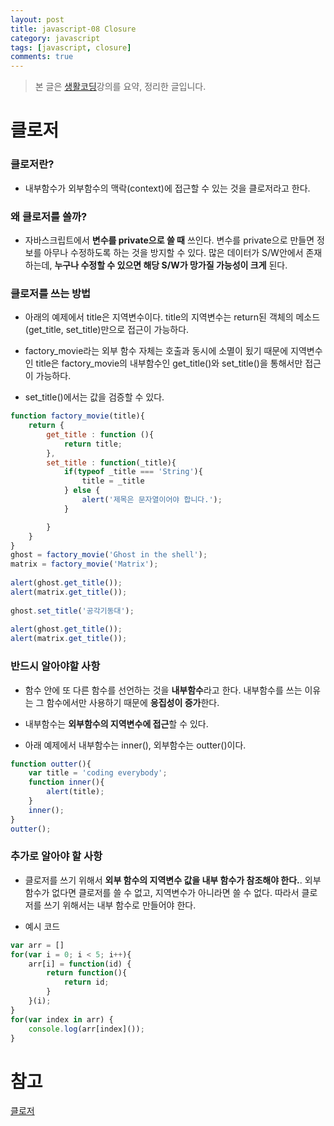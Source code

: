 ```yaml
---
layout: post
title: javascript-08 Closure
category: javascript
tags: [javascript, closure]
comments: true
---
```


> 본 글은 [생활코딩](https://opentutorials.org/course/743/6544)강의를 요약, 정리한 글입니다.  

# 클로저

### 클로저란?

- 내부함수가 외부함수의 맥락(context)에 접근할 수 있는 것을 클로저라고 한다. 

### 왜 클로저를 쓸까?

- 자바스크립트에서 **변수를 private으로 쓸 때** 쓰인다. 변수를 private으로 만들면 정보를 아무나 수정하도록 하는 것을 방지할 수 있다. 많은 데이터가 S/W안에서 존재하는데, **누구나 수정할 수 있으면 해당 S/W가 망가질 가능성이 크게** 된다. 

### 클로저를 쓰는 방법

- 아래의 예제에서 title은 지역변수이다. title의 지역변수는 return된 객체의 메소드(get_title, set_title)만으로 접근이 가능하다. 

- factory_movie라는 외부 함수 자체는 호출과 동시에 소멸이 됬기 때문에 지역변수인 title은 factory_movie의 내부함수인 get_title()와 set_title()을 통해서만 접근이 가능하다.

- set_title()에서는 값을 검증할 수 있다.

```javascript
function factory_movie(title){
    return {
        get_title : function (){
            return title;
        },
        set_title : function(_title){
            if(typeof _title === 'String'){
                title = _title
            } else {
                alert('제목은 문자열이어야 합니다.');
            }

        }
    }
}
ghost = factory_movie('Ghost in the shell');
matrix = factory_movie('Matrix');
 
alert(ghost.get_title());
alert(matrix.get_title());
 
ghost.set_title('공각기동대');
 
alert(ghost.get_title());
alert(matrix.get_title());
```


### 반드시 알아야할 사항

- 함수 안에 또 다른 함수를 선언하는 것을 **내부함수**라고 한다. 내부함수를 쓰는 이유는 그 함수에서만 사용하기 때문에 **응집성이 증가**한다.

- 내부함수는 **외부함수의 지역변수에 접근**할 수 있다.

- 아래 예제에서 내부함수는 inner(), 외부함수는 outter()이다.


```javascript
function outter(){
    var title = 'coding everybody';  
    function inner(){        
        alert(title);
    }
    inner();
}
outter();
```

### 추가로 알아야 할 사항

- 클로저를 쓰기 위해서 **외부 함수의 지역변수 값을 내부 함수가 참조해야 한다.**.  외부 함수가 없다면 클로저를 쓸 수 없고, 지역변수가 아니라면 쓸 수 없다. 따라서 클로저를 쓰기 위해서는 내부 함수로 만들어야 한다.

- 예시 코드

```javascript
var arr = []
for(var i = 0; i < 5; i++){
    arr[i] = function(id) {
        return function(){
            return id;
        }
    }(i);
}
for(var index in arr) {
    console.log(arr[index]());
}
```

# 참고
[클로저](https://opentutorials.org/course/743/6544)
